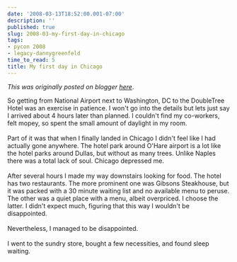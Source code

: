 ```yaml
---
date: '2008-03-13T18:52:00.001-07:00'
description: ''
published: true
slug: 2008-03-my-first-day-in-chicago
tags:
- pycon 2008
- legacy-dannygreenfeld
time_to_read: 5
title: My first day in Chicago
---
```


*This was originally posted on blogger [here](https://dannygreenfeld.blogspot.com/2008/03/my-first-day-in-chicago.html)*.

So getting from National Airport next to Washington, DC to the DoubleTree Hotel was an exercise in patience.  I won't go into the details but lets just say I arrived about 4 hours later than planned.  I couldn't find my co-workers, felt mopey, so spent the small amount of daylight in my room.<br /><br />Part of it was that when I finally landed in Chicago I didn't feel like I had actually gone anywhere.  The hotel park around O'Hare airport is a lot like the hotel parks around Dullas, but without as many trees.  Unlike Naples there was a total lack of soul.  Chicago depressed me.<br /><br />After several hours I made my way downstairs looking for food.  The hotel has two restaurants.  The more prominent one was Gibsons Steakhouse, but it was packed with a 30 minute waiting list and no available menu to peruse.  The other was a quiet place with a menu, albeit overpriced.  I choose the latter.  I didn't expect much, figuring that this way I wouldn't be disappointed.<br /><br />Nevertheless, I managed to be disappointed.<br /><br />I went to the sundry store, bought a few necessities, and found sleep waiting.